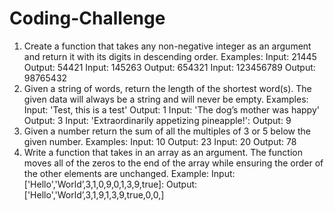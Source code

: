 # Coding-Challenge
1. Create a function that takes any non-negative integer as an argument and return it with its digits in descending order.
Examples:
Input: 21445 Output: 54421
Input: 145263 Output: 654321
Input: 123456789 Output: 98765432
2. Given a string of words, return the length of the shortest word(s). The given data will always be a string and will never be empty.
Examples:
Input: 'Test, this is a test' Output: 1
Input: 'The dog’s mother was happy' Output: 3
Input: 'Extraordinarily appetizing pineapple!': Output: 9
3. Given a number return the sum of all the multiples of 3 or 5 below the given number.
Examples: 
Input: 10 Output: 23
Input: 20 Output: 78
4. Write a function that takes in an array as an argument. The function moves all of the zeros to the end of the array while ensuring the order of the other elements are unchanged.
Example:
Input: ['Hello','World’,3,1,0,9,0,1,3,9,true]: Output: ['Hello','World’,3,1,9,1,3,9,true,0,0,]
